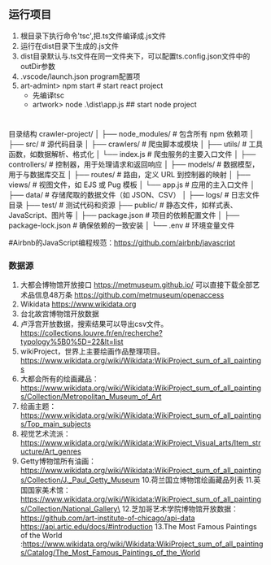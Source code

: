 ## 运行项目
1. 根目录下执行命令'tsc',把.ts文件编译成.js文件
2. 运行在dist目录下生成的.js文件
3. dist目录默认与.ts文件在同一文件夹下，可以配置ts.config.json文件中的outDir参数
4. .vscode/launch.json  program配置项
5. art-admint> npm start # start react project 
   - 先编译tsc 
   - artwork> node .\dist\app.js ## start node project
#
目录结构
crawler-project/
│
├── node_modules/          # 包含所有 npm 依赖项
│
├── src/                   # 源代码目录
│   ├── crawlers/          # 爬虫脚本或模块
│   ├── utils/             # 工具函数，如数据解析、格式化
│   └── index.js           # 爬虫服务的主要入口文件
│   ├── controllers/       # 控制器，用于处理请求和返回响应
│   ├── models/             # 数据模型，用于与数据库交互
│   ├── routes/           # 路由，定义 URL 到控制器的映射
│   ├── views/            # 视图文件，如 EJS 或 Pug 模板
│   └── app.js            # 应用的主入口文件
│
├── data/                  # 存储爬取的数据文件（如 JSON、CSV）
│
├── logs/                  # 日志文件目录
├── test/               # 测试代码和资源
├── public/             # 静态文件，如样式表、JavaScript、图片等
│
├── package.json           # 项目的依赖配置文件
│
├── package-lock.json      # 确保依赖的一致安装
│
└── .env                   # 环境变量文件

#Airbnb的JavaScript编程规范：https://github.com/airbnb/javascript


### 数据源
1. 大都会博物馆开放接口 https://metmuseum.github.io/
 可以直接下载全部艺术品信息48万条 https://github.com/metmuseum/openaccess
2. Wikidata https://www.wikidata.org
3. 台北故宫博物馆开放数据
4. 卢浮宫开放数据，搜索结果可以导出csv文件。 https://collections.louvre.fr/en/recherche?typology%5B0%5D=22&lt=list
5. wikiProject，世界上主要绘画作品整理项目。 https://www.wikidata.org/wiki/Wikidata:WikiProject_sum_of_all_paintings
6. 大都会所有的绘画藏品：https://www.wikidata.org/wiki/Wikidata:WikiProject_sum_of_all_paintings/Collection/Metropolitan_Museum_of_Art
7. 绘画主题：https://www.wikidata.org/wiki/Wikidata:WikiProject_sum_of_all_paintings/Top_main_subjects
8. 视觉艺术流派：https://www.wikidata.org/wiki/Wikidata:WikiProject_Visual_arts/Item_structure/Art_genres
9. Getty博物馆所有油画：https://www.wikidata.org/wiki/Wikidata:WikiProject_sum_of_all_paintings/Collection/J._Paul_Getty_Museum
10.荷兰国立博物馆绘画藏品列表 
11.英国国家美术馆：https://www.wikidata.org/wiki/Wikidata:WikiProject_sum_of_all_paintings/Collection/National_Gallery\
12.芝加哥艺术学院博物馆开放数据：https://github.com/art-institute-of-chicago/api-data
   https://api.artic.edu/docs/#introduction
13.The Most Famous Paintings of the World :https://www.wikidata.org/wiki/Wikidata:WikiProject_sum_of_all_paintings/Catalog/The_Most_Famous_Paintings_of_the_World
